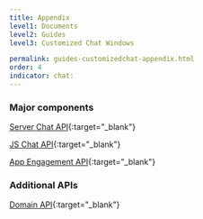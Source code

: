 ```yaml
---
title: Appendix
level1: Documents
level2: Guides
level3: Customized Chat Windows

permalink: guides-customizedchat-appendix.html
order: 4
indicator: chat:
---
```


### Major components

[Server Chat API](consumer-experience-server-chat-getting-started.html){:target="_blank"}

[JS Chat API](consumer-experience-javascript-chat-getting-started.html){:target="_blank"}

[App Engagement API](rt-interactions-app-engagement-overview.html){:target="_blank"}

### Additional APIs

[Domain API](agent-domain-domain-api.html){:target="_blank"}